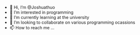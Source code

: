 - 👋 Hi, I’m @Joshuathuo
- 👀 I’m interested in programming
- 🌱 I’m currently learning at the university
- 💞️ I’m looking to collaborate on various programming ocassions
- 📫 How to reach me ...

<!---
Joshuathuo/Joshuathuo is a ✨ special ✨ repository because its `README.md` (this file) appears on your GitHub profile.
You can click the Preview link to take a look at your changes.
--->
